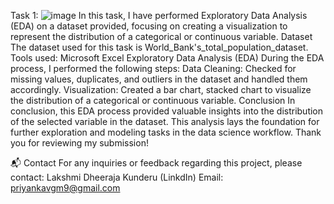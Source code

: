 Task 1:
![image](https://github.com/priyanka12-hub/Prodigy_tech_DS01-/assets/173486603/af27158c-1965-47da-93c2-68043d6ca725)
In this task, I have performed Exploratory Data Analysis (EDA) on a dataset provided, focusing on creating a visualization to represent the distribution of a categorical or continuous variable.
Dataset The dataset used for this task is World_Bank's_total_population_dataset.
Tools used: Microsoft Excel
Exploratory Data Analysis (EDA) During the EDA process, I performed the following steps:
Data Cleaning: Checked for missing values, duplicates, and outliers in the dataset and handled them accordingly.
Visualization: Created a bar chart, stacked chart to visualize the distribution of a categorical or continuous variable.
Conclusion In conclusion, this EDA process provided valuable insights into the distribution of the selected variable in the dataset. This analysis lays the foundation for further exploration and modeling tasks in the data science workflow.
Thank you for reviewing my submission!

📬 Contact For any inquiries or feedback regarding this project, please contact: Lakshmi Dheeraja Kunderu (LinkdIn) Email: priyankavgm9@gmail.com
